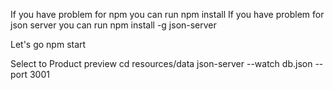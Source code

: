 If you have problem for npm you can run
npm install
If you have problem for json server you can run
npm install -g json-server

Let's go
npm start

Select to Product preview
cd resources/data
json-server --watch db.json --port 3001
